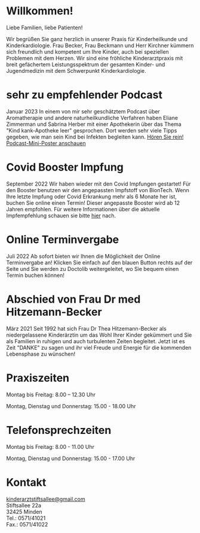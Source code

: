 # Willkommen!

Liebe Familien, liebe Patienten!

Wir begrüßen Sie ganz herzlich in unserer Praxis für Kinderheilkunde und Kinderkardiologie. Frau Becker, Frau Beckmann und Herr Kirchner kümmern sich freundlich und kompetent um Ihre Kinder, auch bei speziellen Problemen mit dem Herzen.
Wir sind eine fröhliche Kinderarztpraxis mit breit gefächertem Leistungsspektrum der gesamten Kinder- und Jugendmedizin mit dem Schwerpunkt Kinderkardiologie.



# sehr zu empfehlender Podcast
 
 Januar 2023
 In einem von mir sehr geschätztem Podcast über Aromatherapie und andere naturheilkundliche Verfahren haben Eliane Zimmerman und Sabrina Herber mit einer Apothekerin über das Thema "Kind kank-Apotheke leer" gesprochen. Dort werden sehr viele Tipps gegeben, wie man sein Kind bei Infekten begleiten kann. [Hören Sie rein!](https://open.spotify.com/episode/7bnRXPRoiCvh27Hq3zSBGJ?si=P0fDkVAhTCe8ozx-F9tZAg) 
 [Podcast-Mini-Poster anschauen](https://github.com/kinderarzt-stiftsallee/kinderarzt-stiftsallee.github.io/files/10362767/Podcast-Mini-Poster.pdf)

 
 
 
 # Covid Booster Impfung

September 2022
Wir haben wieder mit den Covid Impfungen gestartet! Für den Booster benutzen wir den angepassten Impfstoff von BionTech. Wenn Ihre letzte Impfung oder Covid Erkrankung mehr als 6 Monate her ist, buchen Sie online einen Termin! Dieser angepasste Booster wird ab 12 Jahren empfohlen. Für weitere Informationen über die aktuelle Impfempfehlung schauen sie bitte [hier](https://www.rki.de/DE/Content/Infekt/Impfen/ImpfungenAZ/COVID-19/Impfempfehlung-Zusfassung.html) nach.



# Online Terminvergabe

Juli 2022
Ab sofort bieten wir Ihnen die Möglichkeit der Online Terminvergabe an! Klicken Sie einfach auf den blauen Button rechts auf der Seite und Sie werden zu Doctolib weitergeleitet, wo Sie bequem einen Termin buchen können!



# Abschied von Frau Dr med Hitzemann-Becker 

März 2021
Seit 1992 hat sich Frau Dr Thea Hitzemann-Becker als niedergelassene Kinderärztin um das Wohl Ihrer Kinder gekümmert und Sie als Familien in ruhigen und auch turbulenten Zeiten begleitet. 
Jetzt ist es Zeit "DANKE" zu sagen und ihr viel Freude und Energie für die kommenden Lebensphase zu wünschen!



# Praxiszeiten

Montag bis Freitag: 8.00 – 12.30 Uhr

Montag, Dienstag und Donnerstag: 15.00 - 18.00 Uhr

# Telefonsprechzeiten

Montag bis Freitag: 8.00 - 11.00 Uhr

Montag, Dienstag und Donnerstag: 15.00 - 17.00 Uhr

# Kontakt

<kinderarztstiftsallee@gmail.com>  
Stiftsallee 22a  
32425 Minden  
Tel.: 0571/41021  
Fax.: 0571/41022
 
